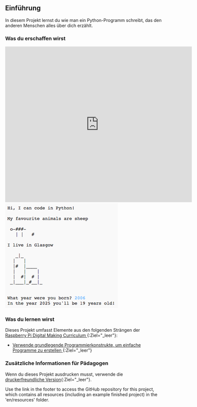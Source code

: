 ## Einführung

In diesem Projekt lernst du wie man ein Python-Programm schreibt, das den anderen Menschen alles über dich erzählt.

### Was du erschaffen wirst

<div class="trinket">
  <iframe src="https://trinket.io/embed/python/a1f663ae0d?outputOnly=true&start=result" width="600" height="500" frameborder="0" marginwidth="0" marginheight="0" allowfullscreen>
  </iframe>
  <img src="images/me-final.png">
</div>

### Was du lernen wirst

Dieses Projekt umfasst Elemente aus den folgenden Strängen der [ Raspberry Pi Digital Making Curriculum ](http://rpf.io/curriculum) {:Ziel="_leer"}:

+ [Verwende grundlegende Programmierkonstrukte, um einfache Programme zu erstellen ](https://www.raspberrypi.org/curriculum/programming/creator){:Ziel="_leer"}

### Zusätzliche Informationen für Pädagogen

Wenn du dieses Projekt ausdrucken musst, verwende die [druckerfreundliche Version](https://projects.raspberrypi.org/en/projects/about-me/print){:Ziel="_leer"}.

Use the link in the footer to access the GitHub repository for this project, which contains all resources (including an example finished project) in the 'en/resources' folder.
